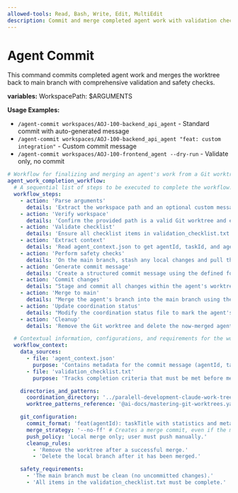 ```yaml
---
allowed-tools: Read, Bash, Write, Edit, MultiEdit
description: Commit and merge completed agent work with validation checks
---
```


# Agent Commit

This command commits completed agent work and merges the worktree back to main branch with comprehensive validation and safety checks.

**variables:**
WorkspacePath: $ARGUMENTS

**Usage Examples:**

- `/agent-commit workspaces/AOJ-100-backend_api_agent` - Standard commit with auto-generated message
- `/agent-commit workspaces/AOJ-100-backend_api_agent "feat: custom integration"` - Custom commit message
- `/agent-commit workspaces/AOJ-100-frontend_agent --dry-run` - Validate only, no commit

```yaml
# Workflow for finalizing and merging an agent's work from a Git worktree.
agent_work_completion_workflow:
  # A sequential list of steps to be executed to complete the workflow.
  workflow_steps:
    - action: 'Parse arguments'
      details: 'Extract the workspace path and an optional custom message from the $ARGUMENTS.'
    - action: 'Verify workspace'
      details: 'Confirm the provided path is a valid Git worktree and extract its branch information.'
    - action: 'Validate checklist'
      details: 'Ensure all checklist items in validation_checklist.txt are marked as completed.'
    - action: 'Extract context'
      details: 'Read agent_context.json to get agentId, taskId, and agentRole for commit metadata.'
    - action: 'Perform safety checks'
      details: 'On the main branch, stash any local changes and pull the latest updates to ensure a clean state.'
    - action: 'Generate commit message'
      details: 'Create a structured commit message using the defined format or use the custom message if provided.'
    - action: 'Commit changes'
      details: "Stage and commit all changes within the agent's worktree."
    - action: 'Merge to main'
      details: "Merge the agent's branch into the main branch using the --no-ff flag to preserve a clear history."
    - action: 'Update coordination status'
      details: "Modify the coordination status file to mark the agent's task as completed."
    - action: 'Cleanup'
      details: 'Remove the Git worktree and delete the now-merged agent branch.'

  # Contextual information, configurations, and requirements for the workflow.
  workflow_context:
    data_sources:
      - file: 'agent_context.json'
        purpose: 'Contains metadata for the commit message (agentId, taskId, agentRole).'
      - file: 'validation_checklist.txt'
        purpose: 'Tracks completion criteria that must be met before merging.'

    directories_and_patterns:
      coordination_directory: '../paralell-development-claude-work-trees/coordination/'
      worktree_patterns_reference: '@ai-docs/mastering-git-worktrees.yaml'

    git_configuration:
      commit_format: 'feat(agentId): taskTitle with statistics and metadata'
      merge_strategy: '--no-ff' # Creates a merge commit, even if the merge could be resolved as a fast-forward.
      push_policy: 'Local merge only; user must push manually.'
      cleanup_rules:
        - 'Remove the worktree after a successful merge.'
        - 'Delete the local branch after it has been merged.'

    safety_requirements:
      - 'The main branch must be clean (no uncommitted changes).'
      - 'All items in the validation_checklist.txt must be complete.'
```
